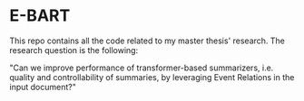 # E-BART
This repo contains all the code related to my master thesis' research. The research question is the following: 

"Can we improve performance of transformer-based summarizers, i.e. quality and controllability of summaries, by leveraging Event Relations in the input document?"
